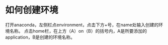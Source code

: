 # 如何创建环境
打开anaconda，左侧栏点environment，点击下方+号，在name处输入创建的环境名称。
点击home栏，在上方（A）on（B）的括号内，A是所要添加的application，B是创建的环境名称。